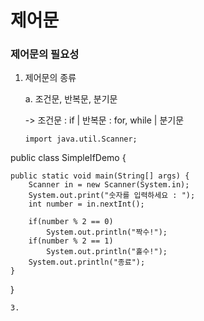 # 제어문
### 제어문의 필요성
1. 제어문의 종류

   a. 조건문, 반복문, 분기문

   -> 조건문 : if | 반복문 : for, while | 분기문
   ```
   import java.util.Scanner;

public class SimpleIfDemo {

	public static void main(String[] args) {
		Scanner in = new Scanner(System.in);
		System.out.print("숫자를 입력하세요 : ");
		int number = in.nextInt();
		
		if(number % 2 == 0)
			System.out.println("짝수!");
		if(number % 2 == 1)
			System.out.println("홀수!");
		System.out.println("종료");
	}

}

   ```
3. 
